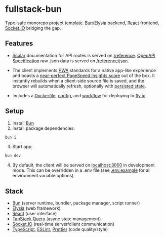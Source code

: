 # fullstack-bun

Type-safe monorepo project template. [Bun](https://bun.sh)/[Elysia](https://elysiajs.com/) backend, [React](https://react.dev) frontend, [Socket.IO](https://socket.io) bridging the gap.

## Features

-   [Scalar](https://guides.scalar.com) documentation for API routes is served on [/reference](https://fullstack-bun.fly.dev/reference). [OpenAPI Specification](https://swagger.io/specification) raw .json data is served on [/reference/json](https://fullstack-bun.fly.dev/spec).

-   The client implements [PWA](https://developer.mozilla.org/en-US/docs/Web/Progressive_web_apps) standards for a native app-like experience and boasts a [near-perfect PageSpeed Insights score](https://pagespeed.web.dev/analysis/https-fullstack-bun-fly-dev/uosoviysds?form_factor=desktop) out of the box. It instantly rebuilds when a client-side source file is saved, and the browser will automatically refresh, optionally with [persisted state](https://github.com/cdleveille/fullstack-bun/blob/main/src/client/hooks/usePersistedState.ts).

-   Includes a [Dockerfile](https://github.com/cdleveille/fullstack-bun/blob/main/Dockerfile), [config](https://github.com/cdleveille/fullstack-bun/blob/main/fly.toml), and [workflow](https://github.com/cdleveille/fullstack-bun/blob/main/.github/workflows/deploy.yml) for deploying to [fly.io](https://fly.io).

## Setup

1. Install [Bun](https://bun.sh)
2. Install package dependencies:

```sh
bun i
```

3. Start app:

```sh
bun dev
```

4. By default, the client will be served on [localhost:3000](http://localhost:3000) in development mode. This can be overridden in a .env file (see [.env.example](https://github.com/cdleveille/fullstack-bun/blob/main/.env.example) for all environment variable options).

## Stack

-   [Bun](https://bun.sh) (server runtime, bundler, package manager, script runner)
-   [Elysia](https://elysiajs.com/) (web framework)
-   [React](https://react.dev) (user interface)
-   [TanStack Query](https://tanstack.com/query) (async state management)
-   [Socket.IO](https://socket.io) (real-time server/client communication)
-   [TypeScript](https://www.typescriptlang.org), [ESLint](https://eslint.org), [Prettier](https://prettier.io) (code quality/style)
